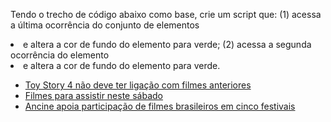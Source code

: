 Tendo o trecho de código abaixo como base, crie um script que: (1) acessa a última ocorrência do conjunto de elementos <li> e altera a cor de fundo do elemento para verde; (2) acessa a segunda ocorrência do elemento <li> e altera a cor de fundo do elemento para verde.

<ul>

<li><a href="#">Toy Story 4 não deve ter ligação com filmes anteriores</a></li>

<li><a href="#">Filmes para assistir neste sábado </a></li>

<li><a href="#">Ancine apoia participação de filmes brasileiros em cinco festivais </a></li>

</ul>
